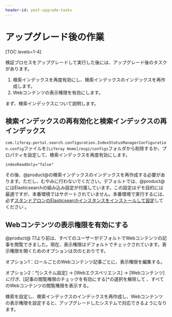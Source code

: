 ```yaml
---
header-id: post-upgrade-tasks
---
```


# アップグレード後の作業

[TOC levels=1-4]

検証プロセスをアップグレードして実行した後には、アップグレード後のタスクがあります。

1. 検索インデックスを再度有効にし、検索インデックスのインデックスを再作成します。
2. Webコンテンツの表示権限を有効にします。

まず、検索インデックスについて説明します。

## 検索インデックスの再有効化と検索インデックスの再インデックス

`com.liferay.portal.search.configuration.IndexStatusManagerConfiguration.config`ファイルを`[Liferay Home]/osgi/configs`フォルダから削除するか、プロパティを設定して、検索インデックスを再度有効にします。

    indexReadOnly="false"

その後、@product@の検索インデックスのインデックスを再作成する必要があります。ただし、むやみに行わないでください。デフォルトでは、@product@にはElasticsearchの組み込み設定が付属しています。この設定はデモ目的には最適ですが、本番環境ではサポートされていません。本番環境で実行するには、必ず[スタンドアロンのElasticsearchインスタンスをインストールして設定](/discover/deployment/-/knowledge_base/7-1/installing-elasticsearch-ja)してください 。

## Webコンテンツの表示権限を有効にする

@product@ 7.1より前は、すべてのユーザーがデフォルトでWebコンテンツの記事を閲覧できました。現在、表示権限はデフォルトでチェックされています。表示権限を開くためのオプションは次のとおりです。

オプション1：ロールごとのWebコンテンツ記事ごとに、表示権限を編集する。

オプション2：*[システム設定] &rarr; [Webエクスペリエンス] &rarr; [Webコンテンツ]*に行き、*[記事の閲覧権限のチェックを有効にする]*の選択を解除して 、すべてのWebコンテンツの閲覧権限を表示する。

検索を設定し、検索インデックスのインデックスを再作成し、Webコンテンツの表示権限を設定すると、アップグレードしたシステムで対応できるようになります。
